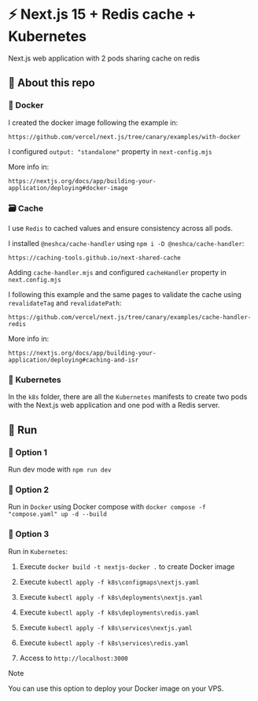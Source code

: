 # :zap: Next.js 15 + Redis cache + Kubernetes

Next.js web application with 2 pods sharing cache on redis

## :speech_balloon: About this repo

### :whale: Docker

I created the docker image following the example in:

```http
https://github.com/vercel/next.js/tree/canary/examples/with-docker
```

I configured `output: "standalone"` property in `next-config.mjs`

More info in:

```http
https://nextjs.org/docs/app/building-your-application/deploying#docker-image
```

### :card_file_box: Cache

I use `Redis` to cached values and ensure consistency across all pods.

I installed `@neshca/cache-handler` using `npm i -D @neshca/cache-handler`:

```http
https://caching-tools.github.io/next-shared-cache
```

Adding `cache-handler.mjs` and configured `cacheHandler` property in `next.config.mjs`

I following this example and the same pages to validate the cache using `revalidateTag`
and `revalidatePath`:

```http
https://github.com/vercel/next.js/tree/canary/examples/cache-handler-redis
```

More info in:

```http
https://nextjs.org/docs/app/building-your-application/deploying#caching-and-isr
```

### :whale2: Kubernetes

In the `k8s` folder, there are all the `Kubernetes` manifests to create two pods with
the Next.js web application and one pod with a Redis server.

## :runner: Run

### :1st_place_medal: Option 1

Run dev mode with `npm run dev`

### :2nd_place_medal: Option 2

Run in `Docker` using Docker compose with
`docker compose -f "compose.yaml" up -d --build`

### :3rd_place_medal: Option 3

Run in `Kubernetes`:

1. Execute `docker build -t nextjs-docker .` to create Docker image

2. Execute `kubectl apply -f k8s\configmaps\nextjs.yaml`

3. Execute `kubectl apply -f k8s\deployments\nextjs.yaml`

4. Execute `kubectl apply -f k8s\deployments\redis.yaml`

5. Execute `kubectl apply -f k8s\services\nextjs.yaml`

6. Execute `kubectl apply -f k8s\services\redis.yaml`

7. Access to `http://localhost:3000`

> [!NOTE]  
>  You can use this option to deploy your Docker image on your VPS.
